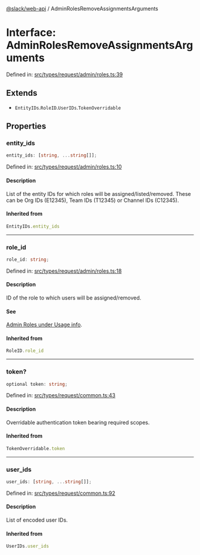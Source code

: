 [@slack/web-api](../index.md) / AdminRolesRemoveAssignmentsArguments

# Interface: AdminRolesRemoveAssignmentsArguments

Defined in: [src/types/request/admin/roles.ts:39](https://github.com/slackapi/node-slack-sdk/blob/main/packages/web-api/src/types/request/admin/roles.ts#L39)

## Extends

- `EntityIDs`.`RoleID`.`UserIDs`.`TokenOverridable`

## Properties

### entity\_ids

```ts
entity_ids: [string, ...string[]];
```

Defined in: [src/types/request/admin/roles.ts:10](https://github.com/slackapi/node-slack-sdk/blob/main/packages/web-api/src/types/request/admin/roles.ts#L10)

#### Description

List of the entity IDs for which roles will be assigned/listed/removed.
These can be Org IDs (E12345), Team IDs (T12345) or Channel IDs (C12345).

#### Inherited from

```ts
EntityIDs.entity_ids
```

***

### role\_id

```ts
role_id: string;
```

Defined in: [src/types/request/admin/roles.ts:18](https://github.com/slackapi/node-slack-sdk/blob/main/packages/web-api/src/types/request/admin/roles.ts#L18)

#### Description

ID of the role to which users will be assigned/removed.

#### See

[Admin Roles under Usage info](https://docs.slack.dev/reference/methods/admin.roles.addAssignments).

#### Inherited from

```ts
RoleID.role_id
```

***

### token?

```ts
optional token: string;
```

Defined in: [src/types/request/common.ts:43](https://github.com/slackapi/node-slack-sdk/blob/main/packages/web-api/src/types/request/common.ts#L43)

#### Description

Overridable authentication token bearing required scopes.

#### Inherited from

```ts
TokenOverridable.token
```

***

### user\_ids

```ts
user_ids: [string, ...string[]];
```

Defined in: [src/types/request/common.ts:92](https://github.com/slackapi/node-slack-sdk/blob/main/packages/web-api/src/types/request/common.ts#L92)

#### Description

List of encoded user IDs.

#### Inherited from

```ts
UserIDs.user_ids
```
